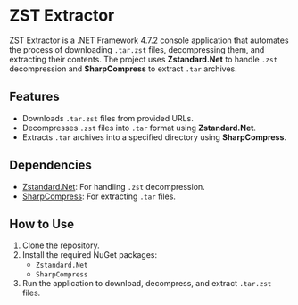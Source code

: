 # ZST Extractor

ZST Extractor is a .NET Framework 4.7.2 console application that automates the process of downloading `.tar.zst` files, decompressing them, and extracting their contents. The project uses **Zstandard.Net** to handle `.zst` decompression and **SharpCompress** to extract `.tar` archives.

## Features

- Downloads `.tar.zst` files from provided URLs.
- Decompresses `.zst` files into `.tar` format using **Zstandard.Net**.
- Extracts `.tar` archives into a specified directory using **SharpCompress**.

## Dependencies

- [Zstandard.Net](https://www.nuget.org/packages/Zstandard.Net): For handling `.zst` decompression.
- [SharpCompress](https://www.nuget.org/packages/SharpCompress): For extracting `.tar` files.

## How to Use

1. Clone the repository.
2. Install the required NuGet packages:
   - `Zstandard.Net`
   - `SharpCompress`
3. Run the application to download, decompress, and extract `.tar.zst` files.
